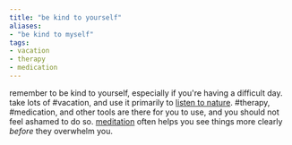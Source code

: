 ```yaml
---
title: "be kind to yourself"
aliases:
- "be kind to myself"
tags:
- vacation
- therapy
- medication
---
```


remember to be kind to yourself, especially if you're having a difficult day. take lots of #vacation, and use it primarily to [listen to nature](listen%20to%20nature.md). #therapy, #medication, and other tools are there for you to use, and you should not feel ashamed to do so. [meditation](meditation.md) often helps you see things more clearly _before_ they overwhelm you.